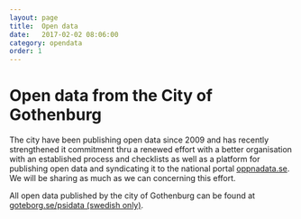 ```yaml
---
layout: page
title:  Open data
date:   2017-02-02 08:06:00
category: opendata
order: 1
---
```


# Open data from the City of Gothenburg

The city have been publishing open data since 2009 and has recently strengthened it commitment thru a renewed effort 
with a better organisation with an established process and checklists as well as a platform for publishing open data and 
syndicating it to the national portal [oppnadata.se](http://oppnadata.se/). We will be sharing as much as we can 
concerning this effort.

All open data published by the city of Gothenburg can be found at [goteborg.se/psidata (swedish only)](http://www25.goteborg.se/psidata).
